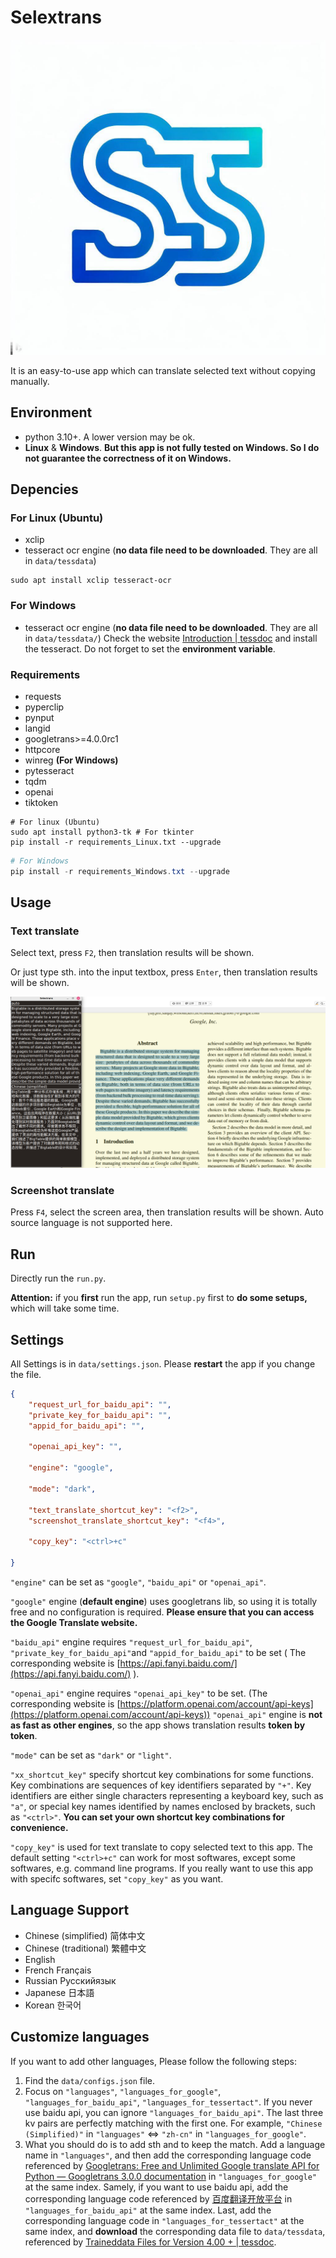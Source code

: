 # Selextrans

![icon](./img/selextrans.png "icon")

It is an easy-to-use app which can translate selected text without copying manually.

## Environment

* python 3.10+. A lower version may be ok.
* **Linux** & **Windows**. **But this app is not fully tested on Windows. So I do not guarantee the correctness of it on Windows.**

## Depencies

### For Linux (Ubuntu)

* xclip
* tesseract ocr engine (**no data file need to be downloaded**. They are all in `data/tessdata`)

```shell
sudo apt install xclip tesseract-ocr
```

### For Windows

* tesseract ocr engine (**no data file need to be downloaded**. They are all in `data/tessdata/`)
  Check the website [Introduction | tessdoc](https://tesseract-ocr.github.io/tessdoc/Installation.html) and install the tesseract. Do not forget to set the **environment variable**.

### Requirements

* requests
* pyperclip
* pynput
* langid
* googletrans>=4.0.0rc1
* httpcore
* winreg **(For Windows)**
* pytesseract
* tqdm
* openai
* tiktoken

```shell
# For linux (Ubuntu)
sudo apt install python3-tk # For tkinter
pip install -r requirements_Linux.txt --upgrade
```

```powershell
# For Windows
pip install -r requirements_Windows.txt --upgrade
```

## Usage

### Text translate

Select text, press `F2`, then translation results will be shown.

Or just type sth. into the input textbox, press `Enter`, then translation results will be shown.

![example.png](./img/example.png)

### Screenshot translate

Press `F4`, select the screen area, then translation results will be shown. Auto source language is not supported here.

## Run

Directly run the `run.py`.

**Attention:**  if you **first** run the app, run `setup.py` first to **do some setups,** which will take some time.

## Settings

All Settings is in `data/settings.json`. Please **restart** the app if you change the file.

```json
{
    "request_url_for_baidu_api": "",
    "private_key_for_baidu_api": "",
    "appid_for_baidu_api": "",

    "openai_api_key": "",

    "engine": "google",

    "mode": "dark",

    "text_translate_shortcut_key": "<f2>",
    "screenshot_translate_shortcut_key": "<f4>",

    "copy_key": "<ctrl>+c"

}
```

`"engine"` can be set as `"google"`, `"baidu_api"` or `"openai_api"`.

`"google"` engine (**default engine**) uses googletrans lib, so using it is totally free and no configuration is required. **Please ensure that you can access the Google Translate website.**

`"baidu_api"` engine requires `"request_url_for_baidu_api"`,   `"private_key_for_baidu_api"`and `"appid_for_baidu_api"` to be set ( The corresponding website is [https://api.fanyi.baidu.com/](https://api.fanyi.baidu.com/)  ).

`"openai_api"` engine requires `"openai_api_key"` to be set. (The corresponding website is [https://platform.openai.com/account/api-keys](https://platform.openai.com/account/api-keys)) `"openai_api"` engine is **not as fast as other engines**, so the app shows translation results **token by token**.

`"mode"` can be set as `"dark"` or `"light"`.

`"xx_shortcut_key"` specify shortcut key combinations for some functions. Key combinations are sequences of key identifiers separated by `"+"`. Key identifiers are either single characters representing a keyboard key, such as `"a"`, or special key names identified by names enclosed by brackets, such as `"<ctrl>"`. **You can set your own shortcut key combinations for convenience.**

`"copy_key"` is used for text translate to copy selected text to this app. The default setting `"<ctrl>+c"` can work for most softwares, except some softwares, e.g. command line programs. If you really want to use this app with specifc softwares, set `"copy_key"` as you want.

## Language Support

* Chinese (simplified) 简体中文
* Chinese (traditional) 繁體中文
* English
* French Français
* Russian Русскийязык
* Japanese 日本語
* Korean 한국어

## Customize languages

If you want to add other languages, Please follow the following steps:

1. Find the `data/configs.json` file.
2. Focus on `"languages"`, `"languages_for_google"`, `"languages_for_baidu_api"`, `"languages_for_tessertact"`. If you never use baidu api, you can ignore `"languages_for_baidu_api"`. The last three kv pairs are perfectly matching with the first one. For example, `"Chinese (Simplified)"` in  `"languages"` <=> `"zh-cn"` in `"languages_for_google"`.
3. What you should do is to add sth and to keep the match. Add a language name in `"languages"`, and then add the corresponding language code referenced by [Googletrans: Free and Unlimited Google translate API for Python — Googletrans 3.0.0 documentation](https://py-googletrans.readthedocs.io/en/latest/) in `"languages_for_google"` at the same index. Samely, if you want to use baidu api, add the corresponding language code referenced by [百度翻译开放平台](https://api.fanyi.baidu.com/doc/21) in `"languages_for_baidu_api"` at the same index.  Last, add the corresponding language code in `"languages_for_tessertact"` at the same index, and **download** the corresponding data file to `data/tessdata`, referenced by [Traineddata Files for Version 4.00 + | tessdoc](https://tesseract-ocr.github.io/tessdoc/Data-Files.html).
